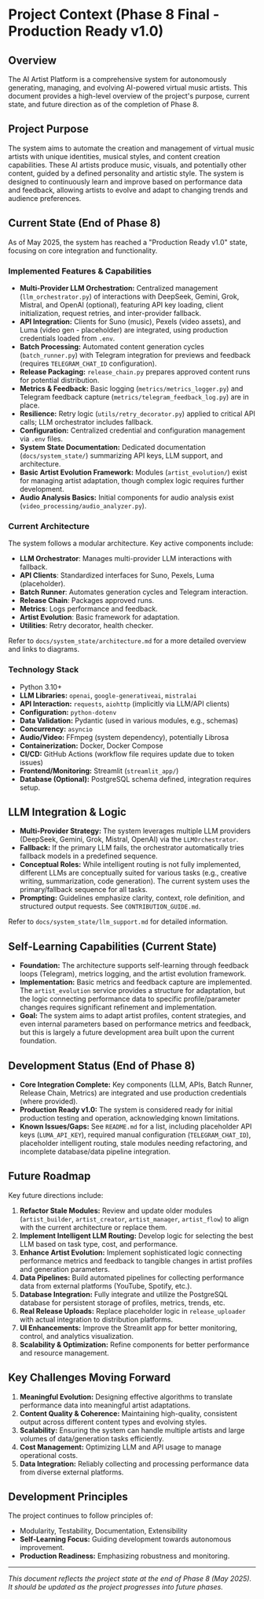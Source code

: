# Project Context (Phase 8 Final - Production Ready v1.0)

## Overview
The AI Artist Platform is a comprehensive system for autonomously generating, managing, and evolving AI-powered virtual music artists. This document provides a high-level overview of the project's purpose, current state, and future direction as of the completion of Phase 8.

## Project Purpose
The system aims to automate the creation and management of virtual music artists with unique identities, musical styles, and content creation capabilities. These AI artists produce music, visuals, and potentially other content, guided by a defined personality and artistic style. The system is designed to continuously learn and improve based on performance data and feedback, allowing artists to evolve and adapt to changing trends and audience preferences.

## Current State (End of Phase 8)
As of May 2025, the system has reached a "Production Ready v1.0" state, focusing on core integration and functionality.

### Implemented Features & Capabilities
- **Multi-Provider LLM Orchestration:** Centralized management (`llm_orchestrator.py`) of interactions with DeepSeek, Gemini, Grok, Mistral, and OpenAI (optional), featuring API key loading, client initialization, request retries, and inter-provider fallback.
- **API Integration:** Clients for Suno (music), Pexels (video assets), and Luma (video gen - placeholder) are integrated, using production credentials loaded from `.env`.
- **Batch Processing:** Automated content generation cycles (`batch_runner.py`) with Telegram integration for previews and feedback (requires `TELEGRAM_CHAT_ID` configuration).
- **Release Packaging:** `release_chain.py` prepares approved content runs for potential distribution.
- **Metrics & Feedback:** Basic logging (`metrics/metrics_logger.py`) and Telegram feedback capture (`metrics/telegram_feedback_log.py`) are in place.
- **Resilience:** Retry logic (`utils/retry_decorator.py`) applied to critical API calls; LLM orchestrator includes fallback.
- **Configuration:** Centralized credential and configuration management via `.env` files.
- **System State Documentation:** Dedicated documentation (`docs/system_state/`) summarizing API keys, LLM support, and architecture.
- **Basic Artist Evolution Framework:** Modules (`artist_evolution/`) exist for managing artist adaptation, though complex logic requires further development.
- **Audio Analysis Basics:** Initial components for audio analysis exist (`video_processing/audio_analyzer.py`).

### Current Architecture
The system follows a modular architecture. Key active components include:
- **LLM Orchestrator**: Manages multi-provider LLM interactions with fallback.
- **API Clients**: Standardized interfaces for Suno, Pexels, Luma (placeholder).
- **Batch Runner**: Automates generation cycles and Telegram interaction.
- **Release Chain**: Packages approved runs.
- **Metrics**: Logs performance and feedback.
- **Artist Evolution**: Basic framework for adaptation.
- **Utilities**: Retry decorator, health checker.

Refer to `docs/system_state/architecture.md` for a more detailed overview and links to diagrams.

### Technology Stack
- Python 3.10+
- **LLM Libraries:** `openai`, `google-generativeai`, `mistralai`
- **API Interaction:** `requests`, `aiohttp` (implicitly via LLM/API clients)
- **Configuration:** `python-dotenv`
- **Data Validation:** Pydantic (used in various modules, e.g., schemas)
- **Concurrency:** `asyncio`
- **Audio/Video:** FFmpeg (system dependency), potentially Librosa
- **Containerization:** Docker, Docker Compose
- **CI/CD:** GitHub Actions (workflow file requires update due to token issues)
- **Frontend/Monitoring:** Streamlit (`streamlit_app/`)
- **Database (Optional):** PostgreSQL schema defined, integration requires setup.

## LLM Integration & Logic

- **Multi-Provider Strategy:** The system leverages multiple LLM providers (DeepSeek, Gemini, Grok, Mistral, OpenAI) via the `LLMOrchestrator`.
- **Fallback:** If the primary LLM fails, the orchestrator automatically tries fallback models in a predefined sequence.
- **Conceptual Roles:** While intelligent routing is not fully implemented, different LLMs are conceptually suited for various tasks (e.g., creative writing, summarization, code generation). The current system uses the primary/fallback sequence for all tasks.
- **Prompting:** Guidelines emphasize clarity, context, role definition, and structured output requests. See `CONTRIBUTION_GUIDE.md`.

Refer to `docs/system_state/llm_support.md` for detailed information.

## Self-Learning Capabilities (Current State)
- **Foundation:** The architecture supports self-learning through feedback loops (Telegram), metrics logging, and the artist evolution framework.
- **Implementation:** Basic metrics and feedback capture are implemented. The `artist_evolution` service provides a structure for adaptation, but the logic connecting performance data to specific profile/parameter changes requires significant refinement and implementation.
- **Goal:** The system aims to adapt artist profiles, content strategies, and even internal parameters based on performance metrics and feedback, but this is largely a future development area built upon the current foundation.

## Development Status (End of Phase 8)
- **Core Integration Complete:** Key components (LLM, APIs, Batch Runner, Release Chain, Metrics) are integrated and use production credentials (where provided).
- **Production Ready v1.0:** The system is considered ready for initial production testing and operation, acknowledging known limitations.
- **Known Issues/Gaps:** See `README.md` for a list, including placeholder API keys (`LUMA_API_KEY`), required manual configuration (`TELEGRAM_CHAT_ID`), placeholder intelligent routing, stale modules needing refactoring, and incomplete database/data pipeline integration.

## Future Roadmap
Key future directions include:
1.  **Refactor Stale Modules:** Review and update older modules (`artist_builder`, `artist_creator`, `artist_manager`, `artist_flow`) to align with the current architecture or replace them.
2.  **Implement Intelligent LLM Routing:** Develop logic for selecting the best LLM based on task type, cost, and performance.
3.  **Enhance Artist Evolution:** Implement sophisticated logic connecting performance metrics and feedback to tangible changes in artist profiles and generation parameters.
4.  **Data Pipelines:** Build automated pipelines for collecting performance data from external platforms (YouTube, Spotify, etc.).
5.  **Database Integration:** Fully integrate and utilize the PostgreSQL database for persistent storage of profiles, metrics, trends, etc.
6.  **Real Release Uploads:** Replace placeholder logic in `release_uploader` with actual integration to distribution platforms.
7.  **UI Enhancements:** Improve the Streamlit app for better monitoring, control, and analytics visualization.
8.  **Scalability & Optimization:** Refine components for better performance and resource management.

## Key Challenges Moving Forward
1.  **Meaningful Evolution:** Designing effective algorithms to translate performance data into meaningful artist adaptations.
2.  **Content Quality & Coherence:** Maintaining high-quality, consistent output across different content types and evolving styles.
3.  **Scalability:** Ensuring the system can handle multiple artists and large volumes of data/generation tasks efficiently.
4.  **Cost Management:** Optimizing LLM and API usage to manage operational costs.
5.  **Data Integration:** Reliably collecting and processing performance data from diverse external platforms.

## Development Principles
The project continues to follow principles of:
- Modularity, Testability, Documentation, Extensibility
- **Self-Learning Focus:** Guiding development towards autonomous improvement.
- **Production Readiness:** Emphasizing robustness and monitoring.

---

*This document reflects the project state at the end of Phase 8 (May 2025). It should be updated as the project progresses into future phases.*
